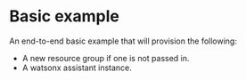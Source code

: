 # Basic example

An end-to-end basic example that will provision the following:

- A new resource group if one is not passed in.
- A watsonx assistant instance.
